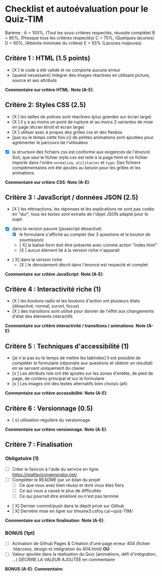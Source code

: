 # Checklist et autoévaluation pour le Quiz-TIM

Barème :
A = 100%, (Tout les sous-critères respectés, réussite complète)
B = 85%, (Presque tous les critères respectés)
C = 75%, (Quelques lacunes)
D = 65%, (Atteinte minimale du critère)
E = 55% (Lacunes majeures)

## Critère 1 : HTML (1.5 points)

- [X ] le code a été validé et ne comporte aucune erreur
- [quand necessaire] Intégrer des images réactives en utilisant picture, source et ses attributs

**Commentaire sur critère HTML**:
**Note (A-E)**:

## Critère 2: Styles CSS (2.5)

- [X ] les tailles de polices sont réactives (plus grandes sur écran large)
- [X ] il y a au moins un point de rupture et au moins 2 variantes de mise en page (écran étroit et écran large)
- [X ] utiliser avec à propos des grilles css et des flexbox
- [pas eu le temps cette fois ci] de petites animations sont ajoutées pour agrémenter le parcours de l'utilisateur
- [x] la structure des fichiers css est conforme aux exigences de l'énoncé. Soit, que seul le fichier _style.css_ est relié à la page html et ce fichier importe dans l'ordre `normalize`, `utilitaires` et `typo`. Des fichiers complémentaires ont été ajoutés au besoin pour les grilles et les animations.

**Commentaire sur critère CSS**:
**Note (A-E)**:

## Critère 3 : JavaScript / données JSON (2.5)

- [X ] les rétroactions, les réponses et les explications ne sont pas codés en "dur", tous les textes sont extraits de l'objet JSON adapté pour le sujet.
- [x] dans la version pauvre (javascript désactivé)
  - [x] le formulaire s'affiche au complet (les 3 questions et le bouton de soumission)
  - [ X] la balise form doit être présente avec comme action "index.html"
  - [X ] aucun élément lié à la version riche n'apparait
- [ X] dans la version riche
  - [X ] le déroulement décrit dans l'énoncé est respecté et complet

**Commentaire sur critère JavaScript**:
**Note (A-E)**:

## Critère 4 : Interactivité riche (1)

- [X ] les boutons radio et les boutons d'action ont plusieurs états (désactivé, normal, survol, focus)
- [X ] des transitions sont utilisé pour donner de l'effet aux changements d'état des éléments interactifs

**Commentaire sur critère interactivité / transitions / animations**:
**Note (A-E)**:

## Critère 5 : Techniques d'accessibilité (1)

- [je n'ai pas eu le temps de mettre les tabIndex] Il est possible de compléter le formulaire (répondre aux questions et obtenir un résultat) en se servant uniquement du clavier
- [x ] Les attributs role ont été ajoutés sur les zones d'entête, de pied de page, de contenu principal et sur le formulaire
- [x ] Les images ont des textes alternatifs bien choisis (alt)

**Commentaire sur critère accessibilité**:
**Note (A-E)**:

## Critère 6 : Versionnage (0.5)

- [ x] utilisation régulière du versionnage

**Commentaire sur critère versionnage**:
**Note (A-E)**:

## Critère 7 : Finalisation

### Obligatoire (1)

- [ ] Créer le favicon à l'aide du service en ligne https://realfavicongenerator.net/
- [ ] Compléter le README par un bilan du projet
  - [ ] Ce que vous avez bien réussi et dont vous êtes fiers
  - [ ] Ce qui vous a causé le plus de difficultés
  - [ ] Ce qui pourrait être amélioré ou n'est pas terminé
- [ X] Dernier commit/push dans le dépôt privé sur Github
- [ X] Dernière mise en ligne sur timunix3.csfoy.ca/~quiz-TIM/

**Commentaire sur critère finalisation**:
**Note (A-E)**:

### BONUS (1pt)

- [ ] Activation de Github Pages & Création d'une page erreur 404 (fichier .htaccess, design et intégration du 404.html)
      **OU**
- [ ] Valeur ajoutée dans la réalisation du Quiz (animations, défi d'intégration, ...)
      DÉCRIRE LA VALEUR AJOUTÉE en commentaire

**BONUS (A-E)**:
**Commentaire**:
